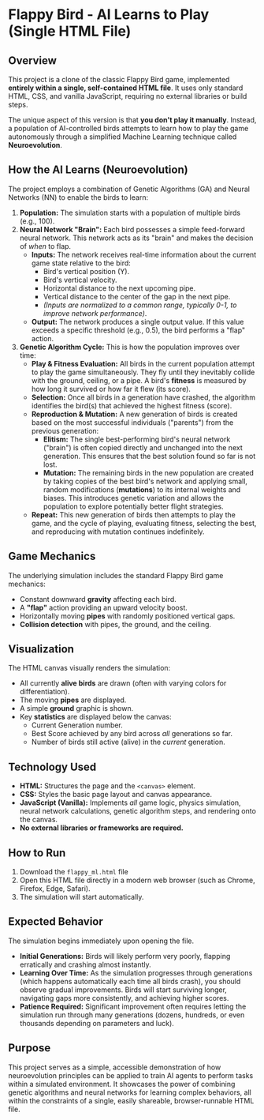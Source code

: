 # Flappy Bird - AI Learns to Play (Single HTML File)

## Overview

This project is a clone of the classic Flappy Bird game, implemented **entirely within a single, self-contained HTML file**. It uses only standard HTML, CSS, and vanilla JavaScript, requiring no external libraries or build steps.

The unique aspect of this version is that **you don't play it manually**. Instead, a population of AI-controlled birds attempts to learn how to play the game autonomously through a simplified Machine Learning technique called **Neuroevolution**.

## How the AI Learns (Neuroevolution)

The project employs a combination of Genetic Algorithms (GA) and Neural Networks (NN) to enable the birds to learn:

1.  **Population:** The simulation starts with a population of multiple birds (e.g., 100).
2.  **Neural Network "Brain":** Each bird possesses a simple feed-forward neural network. This network acts as its "brain" and makes the decision of *when* to flap.
    *   **Inputs:** The network receives real-time information about the current game state relative to the bird:
        *   Bird's vertical position (Y).
        *   Bird's vertical velocity.
        *   Horizontal distance to the next upcoming pipe.
        *   Vertical distance to the center of the gap in the next pipe.
        *   *(Inputs are normalized to a common range, typically 0-1, to improve network performance)*.
    *   **Output:** The network produces a single output value. If this value exceeds a specific threshold (e.g., 0.5), the bird performs a "flap" action.
3.  **Genetic Algorithm Cycle:** This is how the population improves over time:
    *   **Play & Fitness Evaluation:** All birds in the current population attempt to play the game simultaneously. They fly until they inevitably collide with the ground, ceiling, or a pipe. A bird's **fitness** is measured by how long it survived or how far it flew (its score).
    *   **Selection:** Once all birds in a generation have crashed, the algorithm identifies the bird(s) that achieved the highest fitness (score).
    *   **Reproduction & Mutation:** A new generation of birds is created based on the most successful individuals ("parents") from the previous generation:
        *   **Elitism:** The single best-performing bird's neural network ("brain") is often copied directly and unchanged into the next generation. This ensures that the best solution found so far is not lost.
        *   **Mutation:** The remaining birds in the new population are created by taking copies of the best bird's network and applying small, random modifications (**mutations**) to its internal weights and biases. This introduces genetic variation and allows the population to explore potentially better flight strategies.
    *   **Repeat:** This new generation of birds then attempts to play the game, and the cycle of playing, evaluating fitness, selecting the best, and reproducing with mutation continues indefinitely.

## Game Mechanics

The underlying simulation includes the standard Flappy Bird game mechanics:

*   Constant downward **gravity** affecting each bird.
*   A **"flap"** action providing an upward velocity boost.
*   Horizontally moving **pipes** with randomly positioned vertical gaps.
*   **Collision detection** with pipes, the ground, and the ceiling.

## Visualization

The HTML canvas visually renders the simulation:

*   All currently **alive birds** are drawn (often with varying colors for differentiation).
*   The moving **pipes** are displayed.
*   A simple **ground** graphic is shown.
*   Key **statistics** are displayed below the canvas:
    *   Current Generation number.
    *   Best Score achieved by any bird across *all* generations so far.
    *   Number of birds still active (alive) in the *current* generation.

## Technology Used

*   **HTML:** Structures the page and the `<canvas>` element.
*   **CSS:** Styles the basic page layout and canvas appearance.
*   **JavaScript (Vanilla):** Implements *all* game logic, physics simulation, neural network calculations, genetic algorithm steps, and rendering onto the canvas.
*   **No external libraries or frameworks are required.**

## How to Run

1.  Download the `flappy_ml.html` file
2.  Open this HTML file directly in a modern web browser (such as Chrome, Firefox, Edge, Safari).
3.  The simulation will start automatically.

## Expected Behavior

The simulation begins immediately upon opening the file.

*   **Initial Generations:** Birds will likely perform very poorly, flapping erratically and crashing almost instantly.
*   **Learning Over Time:** As the simulation progresses through generations (which happens automatically each time all birds crash), you should observe gradual improvements. Birds will start surviving longer, navigating gaps more consistently, and achieving higher scores.
*   **Patience Required:** Significant improvement often requires letting the simulation run through many generations (dozens, hundreds, or even thousands depending on parameters and luck).

## Purpose

This project serves as a simple, accessible demonstration of how neuroevolution principles can be applied to train AI agents to perform tasks within a simulated environment. It showcases the power of combining genetic algorithms and neural networks for learning complex behaviors, all within the constraints of a single, easily shareable, browser-runnable HTML file.
